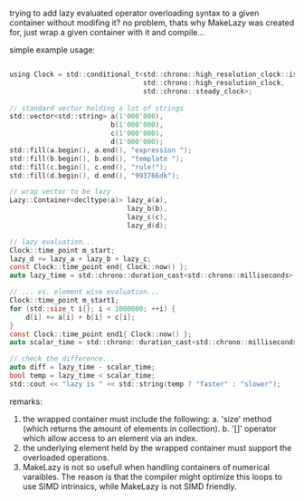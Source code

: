 trying to add lazy evaluated operator overloading syntax to a given container without modifing it?
no problem, thats why MakeLazy was created for, just wrap a given container with it and compile...

simple example usage:
```c

using Clock = std::conditional_t<std::chrono::high_resolution_clock::is_steady,
								 std::chrono::high_resolution_clock,
								 std::chrono::steady_clock>;
								 
// standard vector holding a lot of strings
std::vector<std::string> a(1'000'000),
                         b(1'000'000),
                         c(1'000'000),
                         d(1'000'000);
std::fill(a.begin(), a.end(), "expression ");
std::fill(b.begin(), b.end(), "template ");
std::fill(c.begin(), c.end(), "rule!");
std::fill(d.begin(), d.end(), "993766dk");

// wrap vector to be lazy
Lazy::Container<decltype(a)> lazy_a(a),
                             lazy_b(b),
                             lazy_c(c),
                             lazy_d(d);

// lazy evaluation...
Clock::time_point m_start;
lazy_d += lazy_a + lazy_b + lazy_c;
const Clock::time_point end{ Clock::now() };
auto lazy_time = std::chrono::duration_cast<std::chrono::milliseconds>(end - m_start).count();

// ... vs. element wise evaluation...
Clock::time_point m_start1;
for (std::size_t i{}; i < 1000000; ++i) {
    d[i] += a[i] + b[i] + c[i];
}
const Clock::time_point end1{ Clock::now() };
auto scalar_time = std::chrono::duration_cast<std::chrono::milliseconds>(end1 - m_start1).count();

// check the difference...
auto diff = lazy_time - scalar_time;
bool temp = lazy_time < scalar_time;
std::cout << "lazy is " << std::string(temp ? "faster" : "slower");
```

remarks:
1) the wrapped container must include the following:
   a. 'size' method (which returns the amount of elements in collection).
   b. '[]' operator which allow access to an element via an index.
2) the underlying element held by the wrapped container must support the overloaded operations.
3) MakeLazy is not so usefull when handling containers of numerical varaibles. The reason is that
   the compiler might optimize this loops to use SIMD intrinsics, while MakeLazy is not SIMD friendly.
